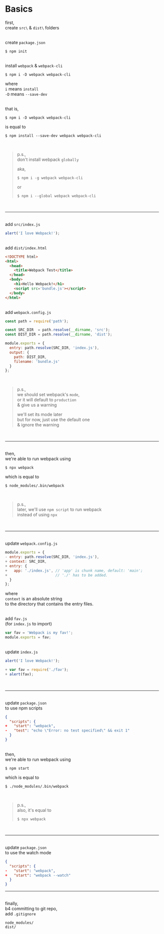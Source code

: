 # Basics

first,\
create `src\` & `dist\` folders

\
create `package.json`
```
$ npm init
```

\
install `webpack` & `webpack-cli`
```
$ npm i -D webpack webpack-cli
```
where\
`i` means `install`\
`-D` means `--save-dev`

\
that is,
```
$ npm i -D webpack webpack-cli
```
is equal to
```
$ npm install --save-dev webpack webpack-cli
```

<br>

> p.s.,\
> don't install webpack `globally`
>
> aka,
> ```
> $ npm i -g webpack webpack-cli
> ```
> or
> ```
> $ npm i --global webpack webpack-cli
> ```

<br>

-----

\
add `src/index.js`
```js
alert('I love Webpack!');
```

\
add `dist/index.html`
```html
<!DOCTYPE html>
<html>
  <head>
    <title>Webpack Test</title>
  </head>
  <body>
    <h1>Hello Webpack!</h1>
    <script src='bundle.js'></script>
  </body>
</html>
```

\
add `webpack.config.js`
```js
const path = require('path');

const SRC_DIR  = path.resolve(__dirname, 'src');
const DIST_DIR = path.resolve(__dirname, 'dist');

module.exports = {
  entry: path.resolve(SRC_DIR, 'index.js'),
  output: {
    path: DIST_DIR,
    filename: 'bundle.js'
  }
};
```

<br>

> p.s.,\
> we should set webpack's `mode`,\
> or it will default to `production`\
> & give us a warning
>
> we'll set its mode later\
> but for now, just use the default one\
> & ignore the warning
>

<br>

-----
\
then,\
we're able to run webpack using

```
$ npx webpack
```
which is equal to
```
$ node_modules/.bin/webpack
```
<br>

> p.s.,\
> later, we'll use `npm script` to run webpack\
> instead of using `npx`

<br>

-----
\
update `webpack.config.js`

```js
module.exports = {
- entry: path.resolve(SRC_DIR, 'index.js'),
+ context: SRC_DIR,
+ entry: {
+   app: './index.js', // 'app' is chunk name, default: 'main';
+                      // './' has to be added.
  }
};
```
where\
`context` is an absolute string\
to the directory that contains the entry files.

\
add `fav.js`\
(for `index.js` to import)

```js
var fav = 'Webpack is my fav!';
module.exports = fav;
```

\
update `index.js`

```js
alert('I love Webpack!');

+ var fav = require('./fav');
+ alert(fav);
```

<br>

-----

\
update `package.json`\
to use npm scripts

```json
{
  "scripts": {
+   "start": "webpack",
-   "test": "echo \"Error: no test specified\" && exit 1"
  }
}
```

\
then,\
we're able to run webpack using
```
$ npm start
```
which is equal to
```
$ ./node_modules/.bin/webpack
```

<br>

> p.s.,\
> also, it's equal to
> ```
> $ npx webpack
> ```

<br>

-----

\
update `package.json`\
to use the watch mode
```json
{
  "scripts": {
-   "start": "webpack",
+   "start": "webpack --watch"
  }
}
```

-----

\
finally,\
b4 committing to git repo,\
add `.gitignore`
```
node_modules/
dist/
```
